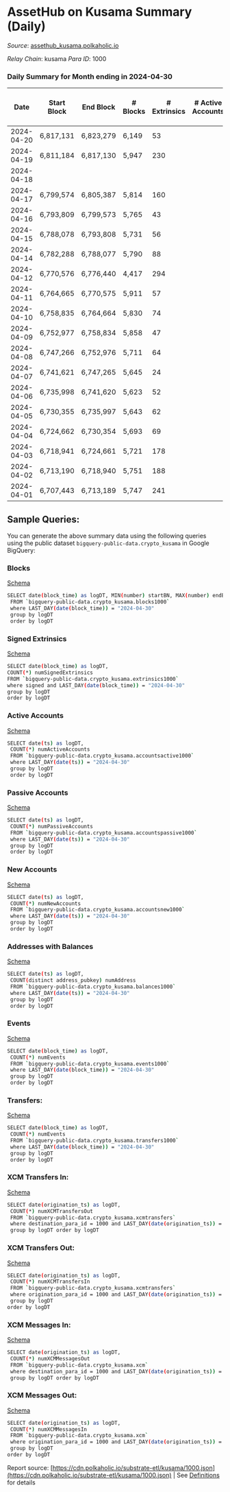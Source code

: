 # AssetHub on Kusama Summary (Daily)

_Source_: [assethub_kusama.polkaholic.io](https://assethub_kusama.polkaholic.io)

*Relay Chain*: kusama
*Para ID*: 1000



### Daily Summary for Month ending in 2024-04-30


| Date    | Start Block | End Block | # Blocks | # Extrinsics | # Active Accounts | # Passive Accounts | # New Accounts | # Addresses | # Events  | # Transfers ($USD) | # XCM Transfers In ($USD) | # XCM Transfers Out ($USD) | # XCM In | # XCM Out | Issues |
|---------|-------------|-----------|----------|--------------|-------------------|--------------------|----------------|-------------|-----------|--------------------|---------------------------|----------------------------|----------|-----------|--------|
| 2024-04-20 | 6,817,131 | 6,823,279 | 6,149 | 53 |  |  |  |  | 13,776 | 1,134 ($0.08) |   |   |  |  |  |
| 2024-04-19 | 6,811,184 | 6,817,130 | 5,947 | 230 |  |  |  |  | 16,580 | 3,214  |   |   |  |  |  |
| 2024-04-18 |  |  |  |  |  |  |  |  |  |   |   |   |  |  |  |
| 2024-04-17 | 6,799,574 | 6,805,387 | 5,814 | 160 |  |  |  | 65,938 | 14,965 | 2,441  |   |   |  |  |  |
| 2024-04-16 | 6,793,809 | 6,799,573 | 5,765 | 43 |  |  |  | 65,913 | 12,884 | 929  |   |   |  |  |  |
| 2024-04-15 | 6,788,078 | 6,793,808 | 5,731 | 56 |  |  |  | 65,909 | 13,146 | 1,170  |   |   |  |  |  |
| 2024-04-14 | 6,782,288 | 6,788,077 | 5,790 | 88 |  |  |  | 65,906 | 14,138 | 1,822  |   |   |  |  |  |
| 2024-04-12 | 6,770,576 | 6,776,440 | 4,417 | 294 |  |  |  |  | 12,207 | 1,581  |   |   |  |  |  |
| 2024-04-11 | 6,764,665 | 6,770,575 | 5,911 | 57 |  |  |  | 65,680 | 13,381 | 1,168  |   |   |  |  |  |
| 2024-04-10 | 6,758,835 | 6,764,664 | 5,830 | 74 |  |  |  | 65,677 | 13,754 | 1,594  |   |   |  |  |  |
| 2024-04-09 | 6,752,977 | 6,758,834 | 5,858 | 47 |  |  |  | 65,672 | 13,007 | 922  |   |   |  |  |  |
| 2024-04-08 | 6,747,266 | 6,752,976 | 5,711 | 64 |  |  |  | 65,668 | 13,849 | 1,454 (-) |   |   |  |  |  |
| 2024-04-07 | 6,741,621 | 6,747,265 | 5,645 | 24 |  |  |  | 65,666 | 12,081 | 620  |   |   |  |  |  |
| 2024-04-06 | 6,735,998 | 6,741,620 | 5,623 | 52 |  |  |  | 65,661 | 12,517 | 829  |   |   |  |  |  |
| 2024-04-05 | 6,730,355 | 6,735,997 | 5,643 | 62 |  |  |  | 65,658 | 13,045 | 1,222  |   |   |  |  |  |
| 2024-04-04 | 6,724,662 | 6,730,354 | 5,693 | 69 |  |  |  | 65,652 | 13,289 | 1,380  |   |   |  |  |  |
| 2024-04-03 | 6,718,941 | 6,724,661 | 5,721 | 178 |  |  |  | 65,647 | 15,098 | 2,436  |   |   |  |  |  |
| 2024-04-02 | 6,713,190 | 6,718,940 | 5,751 | 188 |  |  |  | 65,644 | 15,686 | 2,903  |   |   |  |  |  |
| 2024-04-01 | 6,707,443 | 6,713,189 | 5,747 | 241 |  |  |  | 65,628 | 16,788 | 3,425  |   |   |  |  |  |

## Sample Queries:
You can generate the above summary data using the following queries using the public dataset `bigquery-public-data.crypto_kusama` in Google BigQuery:


### Blocks 

[Schema](https://github.com/colorfulnotion/substrate-etl/blob/main/schema/blocks.json)

```bash
SELECT date(block_time) as logDT, MIN(number) startBN, MAX(number) endBN, COUNT(*) numBlocks 
 FROM `bigquery-public-data.crypto_kusama.blocks1000`  
 where LAST_DAY(date(block_time)) = "2024-04-30" 
 group by logDT 
 order by logDT
```

### Signed Extrinsics 

[Schema](https://github.com/colorfulnotion/substrate-etl/blob/main/schema/extrinsics.json)

```bash
SELECT date(block_time) as logDT, 
COUNT(*) numSignedExtrinsics 
FROM `bigquery-public-data.crypto_kusama.extrinsics1000`  
where signed and LAST_DAY(date(block_time)) = "2024-04-30" 
group by logDT 
order by logDT
```

### Active Accounts 

[Schema](https://github.com/colorfulnotion/substrate-etl/blob/main/schema/accountsactive.json)

```bash
SELECT date(ts) as logDT, 
 COUNT(*) numActiveAccounts 
 FROM `bigquery-public-data.crypto_kusama.accountsactive1000` 
 where LAST_DAY(date(ts)) = "2024-04-30" 
 group by logDT 
 order by logDT
```

### Passive Accounts 

[Schema](https://github.com/colorfulnotion/substrate-etl/blob/main/schema/accountspassive.json)

```bash
SELECT date(ts) as logDT, 
 COUNT(*) numPassiveAccounts 
 FROM `bigquery-public-data.crypto_kusama.accountspassive1000` 
 where LAST_DAY(date(ts)) = "2024-04-30" 
 group by logDT 
 order by logDT
```

### New Accounts 

[Schema](https://github.com/colorfulnotion/substrate-etl/blob/main/schema/accountsnew.json)

```bash
SELECT date(ts) as logDT, 
 COUNT(*) numNewAccounts 
 FROM `bigquery-public-data.crypto_kusama.accountsnew1000` 
 where LAST_DAY(date(ts)) = "2024-04-30" 
 group by logDT
 order by logDT
```

### Addresses with Balances 

[Schema](https://github.com/colorfulnotion/substrate-etl/blob/main/schema/balances.json)

```bash
SELECT date(ts) as logDT,
 COUNT(distinct address_pubkey) numAddress 
 FROM `bigquery-public-data.crypto_kusama.balances1000` 
 where LAST_DAY(date(ts)) = "2024-04-30" 
 group by logDT 
 order by logDT
```

### Events 

[Schema](https://github.com/colorfulnotion/substrate-etl/blob/main/schema/events.json)

```bash
SELECT date(block_time) as logDT, 
 COUNT(*) numEvents 
 FROM `bigquery-public-data.crypto_kusama.events1000` 
 where LAST_DAY(date(block_time)) = "2024-04-30" 
 group by logDT 
 order by logDT
```

### Transfers:

[Schema](https://github.com/colorfulnotion/substrate-etl/blob/main/schema/transfers.json)

```bash
SELECT date(block_time) as logDT, 
 COUNT(*) numEvents 
 FROM `bigquery-public-data.crypto_kusama.transfers1000` 
 where LAST_DAY(date(block_time)) = "2024-04-30" 
 group by logDT 
 order by logDT
```

### XCM Transfers In: 

[Schema](https://github.com/colorfulnotion/substrate-etl/blob/main/schema/xcmtransfers.json)

```bash
SELECT date(origination_ts) as logDT, 
 COUNT(*) numXCMTransfersOut 
 FROM `bigquery-public-data.crypto_kusama.xcmtransfers` 
 where destination_para_id = 1000 and LAST_DAY(date(origination_ts)) = "2024-04-30" 
 group by logDT order by logDT
```

### XCM Transfers Out: 

[Schema](https://github.com/colorfulnotion/substrate-etl/blob/main/schema/xcmtransfers.json)

```bash
SELECT date(origination_ts) as logDT, 
 COUNT(*) numXCMTransfersIn 
 FROM `bigquery-public-data.crypto_kusama.xcmtransfers` 
 where origination_para_id = 1000 and LAST_DAY(date(origination_ts)) = "2024-04-30" 
 group by logDT 
order by logDT
```

### XCM Messages In: 

[Schema](https://github.com/colorfulnotion/substrate-etl/blob/main/schema/xcm.json)

```bash
SELECT date(origination_ts) as logDT, 
 COUNT(*) numXCMMessagesOut 
 FROM `bigquery-public-data.crypto_kusama.xcm` 
 where destination_para_id = 1000 and LAST_DAY(date(origination_ts)) = "2024-04-30" 
 group by logDT order by logDT
```

### XCM Messages Out: 

[Schema](https://github.com/colorfulnotion/substrate-etl/blob/main/schema/xcm.json)

```bash
SELECT date(origination_ts) as logDT, 
 COUNT(*) numXCMMessagesIn 
 FROM `bigquery-public-data.crypto_kusama.xcm` 
 where origination_para_id = 1000 and LAST_DAY(date(origination_ts)) = "2024-04-30" 
 group by logDT 
order by logDT
```


Report source: [https://cdn.polkaholic.io/substrate-etl/kusama/1000.json](https://cdn.polkaholic.io/substrate-etl/kusama/1000.json) | See [Definitions](/DEFINITIONS.md) for details
